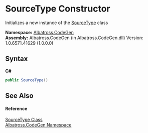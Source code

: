 # SourceType Constructor 
 

Initializes a new instance of the <a href="A71CC876">SourceType</a> class

**Namespace:**&nbsp;<a href="DCDDD28E">Albatross.CodeGen</a><br />**Assembly:**&nbsp;Albatross.CodeGen (in Albatross.CodeGen.dll) Version: 1.0.6571.41629 (1.0.0.0)

## Syntax

**C#**<br />
``` C#
public SourceType()
```


## See Also


#### Reference
<a href="A71CC876">SourceType Class</a><br /><a href="DCDDD28E">Albatross.CodeGen Namespace</a><br />